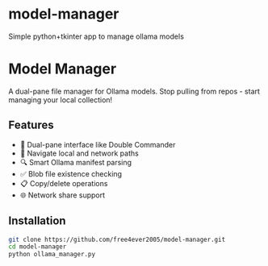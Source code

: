 # model-manager
Simple python+tkinter app to manage ollama models


# Model Manager

A dual-pane file manager for Ollama models. Stop pulling from repos - start managing your local collection!

## Features

- 🚀 Dual-pane interface like Double Commander
- 📁 Navigate local and network paths
- 🔍 Smart Ollama manifest parsing
- ✅ Blob file existence checking
- 📋 Copy/delete operations
- 🌐 Network share support

## Installation

```bash
git clone https://github.com/free4ever2005/model-manager.git
cd model-manager
python ollama_manager.py